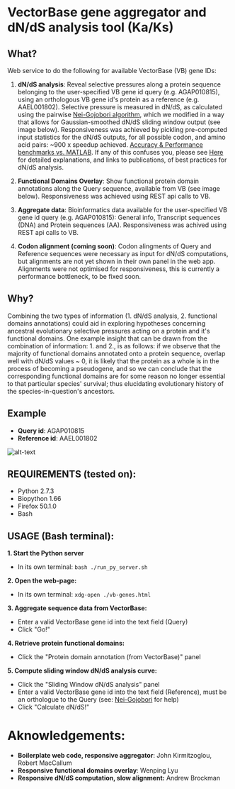 # VectorBase gene aggregator and dN/dS analysis tool (Ka/Ks)

## What?

Web service to do the following for available VectorBase (VB) gene IDs:

 1. **dN/dS analysis**: Reveal selective pressures along a protein sequence belonging to the user-specified VB gene id query (e.g. AGAP010815), using an orthologous VB gene id's protein as a reference (e.g. AAEL001802). Selective pressure is measured in dN/dS, as calculated using the pairwise [Nei-Gojobori algorithm][1], which we modified in a way that allows for Gaussian-smoothed dN/dS sliding window output (see image below). Responsiveness was achieved by pickling pre-computed input statistics for the dN/dS outputs, for all possible codon, and amino acid pairs: ~900 x speedup achieved. [Accuracy & Performance benchmarks vs. MATLAB][2]. If any of this confuses you, please see [Here][3] for detailed explanations, and links to publications, of best practices for dN/dS analysis.
 
 2. **Functional Domains Overlay**: Show functional protein domain annotations along the Query sequence, available from VB (see image below). Responsiveness was achieved using REST api calls to VB.
 
 3. **Aggregate data**: Bioinformatics data available for the user-specified VB gene id query (e.g. AGAP010815): General info, Transcript sequences (DNA) and Protein sequences (AA). Responsiveness was achived using REST api calls to VB.

4. **Codon alignment (coming soon)**: Codon alingments of Query and Reference sequences were necessary as input for dN/dS computations, but alignments are not yet shown in their own panel in the web app. Alignments were not optimised for responsiveness, this is currently a performance bottleneck, to be fixed soon. 

## Why?

Combining the two types of information (1. dN/dS analysis, 2. functional domains annotations) could aid in exploring hypotheses concerning ancestral evolutionary selective pressures acting on a protein and it's functional domains. One example insight that can be drawn from the combination of information: 1. and 2., is as follows: if we observe that the majority of functional domains annotated onto a protein sequence, overlap well with dN/dS values ~ 0, it is likely that the protein as a whole is in the process of becoming a pseudogene, and so we can conclude that the corresponding functional domains are for some reason no longer essential to that particular species' survival; thus elucidating evolutionary history of the species-in-question's ancestors.

## Example

- **Query id**: AGAP010815 
- **Reference id**: AAEL001802

![alt-text](https://github.com/a1ultima/hpcleap_dnds/blob/master/py/data/webapp_demo_dnds-and-domains.PNG "demo of dnds and domain panels")

## REQUIREMENTS (tested on):
 - Python 2.7.3
 - Biopython 1.66
 - Firefox 50.1.0
 - Bash
 
## USAGE (Bash terminal):

**1. Start the Python server** 
 - In its own terminal: `bash ./run_py_server.sh`

**2. Open the web-page:**
 - In its own terminal: `xdg-open ./vb-genes.html`

**3. Aggregate sequence data from VectorBase:**
 - Enter a valid VectorBase gene id into the text field (Query)
 - Click "Go!"
 
**4. Retrieve protein functional domains:**
 - Click the "Protein domain annotation (from VectorBase)" panel
 
**5. Compute sliding window dN/dS analysis curve:**
 - Click the "Sliding Window dN/dS analysis" panel
 - Enter a valid VectorBase gene id into the text field (Reference), must be an orthologue to the Query (see: [Nei-Gojobori][1] for help)
 - Click "Calculate dN/dS!"

[1]: https://www.ncbi.nlm.nih.gov/pubmed/3444411
[2]: https://github.com/a1ultima/hpcleap_dnds/blob/master/py/data/benchmarks.md
[3]: https://www.biostars.org/p/5817/

# Aknowledgements:
 - **Boilerplate web code, responsive aggregator**: John Kirmitzoglou, Robert MacCallum
 - **Responsive functional domains overlay**: Wenping Lyu
 - **Responsive dN/dS computation, slow alignment:** Andrew Brockman
 
